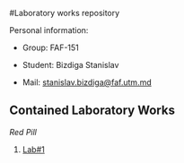 #Laboratory works repository

Personal information:

- Group: FAF-151

- Student: Bizdiga Stanislav

- Mail: stanislav.bizdiga@faf.utm.md

## Contained Laboratory Works

_Red Pill_

1. [Lab#1](https://github.com/StasBizdiga/WP/tree/master/Lab1)
